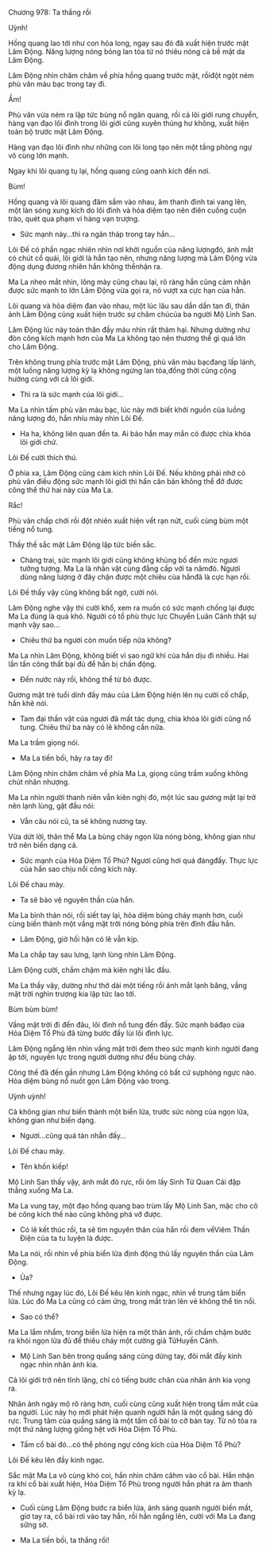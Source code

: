 




Chương 978: Ta thắng rồi


Uỳnh!

Hồng quang lao tới như con hỏa long, ngay sau đó đã xuất hiện trước mặt Lâm Động. Năng lượng nóng bỏng lan tỏa từ nó thiêu nóng cả bề mặt da Lâm Động.

Lâm Động nhìn chăm chăm về phía hồng quang trước mặt, rồiđột ngột ném phù văn màu bạc trong tay đi.

Ầm!

Phù văn vừa ném ra lập tức bùng nổ ngân quang, rồi cả lôi giới rung chuyển, hàng vạn đạo lôi đình trong lôi giới cũng xuyên thủng hư không, xuất hiện toàn bộ trước mặt Lâm Động.

Hàng vạn đạo lôi đình như những con lôi long tạo nên một tầng phòng ngự vô cùng lớn mạnh.

Ngay khi lôi quang tụ lại, hồng quang cũng oanh kích đến nơi.

Bùm!

Hồng quang và lôi quang đâm sầm vào nhau, âm thanh đinh tai vang lên, một làn sóng xung kích do lôi đình và hỏa diệm tạo nên điên cuồng cuộn trào, quét qua phạm vi hàng vạn trượng.

- Sức mạnh này…thì ra ngân tháp trong tay hắn…

Lôi Đế có phần ngạc nhiên nhìn nơi khởi nguồn của năng lượngđó, ánh mắt có chút cổ quái, lôi giới là hắn tạo nên, nhưng năng lượng mà Lâm Động vừa động dụng đương nhiên hắn không thểnhận ra.

Ma La nheo mắt nhìn, lông mày cũng chau lại, rõ ràng hắn cũng cảm nhận được sức mạnh to lớn Lâm Động vừa gọi ra, nó vượt xa cực hạn của hắn.

Lôi quang và hỏa diệm đan vào nhau, một lúc lâu sau dần dần tan đi, thân ảnh Lâm Động cũng xuất hiện trước sự chăm chúcủa ba người Mộ Linh San.

Lâm Động lúc này toàn thân đầy máu nhìn rất thảm hại. Nhưng dường như đòn công kích mạnh hơn của Ma La không tạo nên thương thế gì quá lớn cho Lâm Động.

Trên không trung phía trước mặt Lâm Động, phù văn màu bạcđang lấp lánh, một luồng năng lượng kỳ lạ không ngừng lan tỏa,đồng thời cũng cộng hưởng cùng với cả lôi giới.

- Thì ra là sức mạnh của lôi giới…

Ma La nhìn tấm phù văn màu bạc, lúc này mới biết khởi nguồn của luồng năng lượng đó, hắn nhíu mày nhìn Lôi Đế.

- Ha ha, không liên quan đến ta. Ai bảo hắn may mắn có được chìa khóa lôi giới chứ.

Lôi Đế cười thích thú.

Ở phía xa, Lâm Động cũng cảm kích nhìn Lôi Đế. Nếu không phải nhờ có phù văn điều động sức mạnh lôi giới thì hắn căn bản không thể đỡ được công thế thứ hai này của Ma La.

Rắc!

Phù văn chấp chới rồi đột nhiên xuất hiện vết rạn nứt, cuối cùng bùm một tiếng nổ tung.

Thấy thế sắc mặt Lâm Động lập tức biến sắc.

- Chàng trai, sức mạnh lôi giới cũng không khủng bố đến mức ngươi tưởng tượng. Ma La là nhân vật cùng đẳng cấp với ta nămđó. Ngươi dùng năng lượng ở đây chặn được một chiêu của hắnđã là cực hạn rồi.

Lôi Đế thấy vậy cũng không bất ngờ, cười nói.

Lâm Động nghe vậy thì cười khổ, xem ra muốn có sức mạnh chống lại được Ma La đúng là quá khó. Người có tổ phù thực lực Chuyển Luân Cảnh thật sự mạnh vậy sao…

- Chiêu thứ ba ngươi còn muốn tiếp nữa không?

Ma La nhìn Lâm Động, không biết vì sao ngữ khí của hắn dịu đi nhiều. Hai lần tấn công thất bại đủ để hắn bị chấn động.

- Đến nước này rồi, không thể từ bỏ được.

Gương mặt trẻ tuổi dính đầy máu của Lâm Động hiện lên nụ cười cố chấp, hắn khẽ nói.

- Tam đại thần vật của ngươi đã mất tác dụng, chìa khóa lôi giới cũng nổ tung. Chiêu thứ ba này có lẽ không cần nữa.

Ma La trầm giọng nói.

- Ma La tiền bối, hãy ra tay đi!

Lâm Động nhìn chăm chăm về phía Ma La, giọng cũng trầm xuống không chút nhân nhượng.

Ma La nhìn người thanh niên vẫn kiên nghị đó, một lúc sau gương mặt lại trở nên lạnh lùng, gật đầu nói:

- Vẫn câu nói cũ, ta sẽ không nương tay.

Vừa dứt lời, thân thể Ma La bùng cháy ngọn lửa nóng bỏng, không gian như trở nên biến dạng cả.

- Sức mạnh của Hỏa Diệm Tổ Phù? Ngươi cũng hơi quá đángđấy. Thực lực của hắn sao chịu nổi công kích này.

Lôi Đế chau mày.

- Ta sẽ bảo vệ nguyên thần của hắn.

Ma La bình thản nói, rồi siết tay lại, hỏa diệm bùng cháy mạnh hơn, cuối cùng biến thành một vầng mặt trời nóng bỏng phía trên đỉnh đầu hắn.

- Lâm Động, giờ hối hận có lẽ vẫn kịp.

Ma La chắp tay sau lưng, lạnh lùng nhìn Lâm Động.

Lâm Động cười, chầm chậm mà kiên nghị lắc đầu.

Ma La thấy vậy, dường như thở dài một tiếng rồi ánh mắt lạnh băng, vầng mặt trời nghìn trượng kia lập tức lao tới.

Bùm bùm bùm!

Vầng mặt trời đi đến đâu, lôi đình nổ tung đến đấy. Sức mạnh báđạo của Hỏa Diệm Tổ Phù đã từng bước đẩy lùi lôi đình lực.

Lâm Động ngẩng lên nhìn vầng mặt trời đem theo sức mạnh kinh người đang ập tới, nguyên lực trong người dường như đều bùng cháy.

Công thế đã đến gần nhưng Lâm Động không có bất cứ sựphòng ngực nào. Hỏa diệm bùng nổ nuốt gọn Lâm Động vào trong.

Uỳnh uỳnh!

Cả không gian như biến thành một biển lửa, trước sức nòng của ngọn lửa, không gian như biến dạng.

- Ngươi…cũng quá tàn nhẫn đấy…

Lôi Đế chau mày.

- Tên khốn kiếp!

Mộ Linh San thấy vậy, ánh mắt đỏ rực, rồi ôm lấy Sinh Tử Quan Cái đập thẳng xuống Ma La.

Ma La vung tay, một đạo hồng quang bao trùm lấy Mộ Linh San, mặc cho cô bé công kích thế nào cũng không phá vỡ được.

- Có lẽ kết thúc rồi, ta sẽ tìm nguyên thân của hắn rồi đem vềViêm Thần Điện của ta tu luyện là được.

Ma La nói, rồi nhìn về phía biển lửa định động thủ lấy nguyên thần của Lâm Động.

- Ủa?

Thế nhưng ngay lúc đó, Lôi Đế kêu lên kinh ngạc, nhìn về trung tâm biển lửa. Lúc đó Ma La cũng có cảm ứng, trong mắt tràn lên vẻ không thể tin nổi.

- Sao có thể?

Ma La lẩm nhẩm, trong biển lửa hiện ra một thân ảnh, rồi chầm chậm bước ra khỏi ngọn lửa đủ để thiêu cháy một cường giả TửHuyền Cảnh.

- Mộ Linh San bên trong quầng sáng cũng dừng tay, đôi mắt đầy kinh ngạc nhìn nhân ảnh kia.

Cả lôi giới trở nên tĩnh lặng, chỉ có tiếng bước chân của nhân ảnh kia vọng ra.

Nhân ảnh ngày mộ rõ ràng hơn, cuối cùng cũng xuất hiện trong tầm mắt của ba người. Lúc này họ mới phát hiện quanh người hắn là một quầng sáng đỏ rực. Trung tâm của quầng sáng là một tấm cổ bài to cỡ bàn tay. Từ nó tỏa ra một thứ năng lượng giống hệt với Hỏa Diệm Tổ Phù.

- Tấm cổ bài đó…có thể phòng ngự công kích của Hỏa Diệm Tổ Phù?

Lôi Đế kêu lên đầy kinh ngạc.

Sắc mặt Ma La vô cùng khó coi, hắn nhìn chăm căhm vào cổ bài. Hắn nhận ra khi cổ bài xuất hiện, Hỏa Diệm Tổ Phù trong người hắn phát ra âm thanh kỳ lạ.

- Cuối cùng Lâm Động bước ra biển lửa, ánh sáng quanh người biến mất, giơ tay ra, cổ bài rơi vào tay hắn, rồi hắn ngẩng lên, cười với Ma La đang sững sờ.

- Ma La tiền bối, ta thắng rồi!




